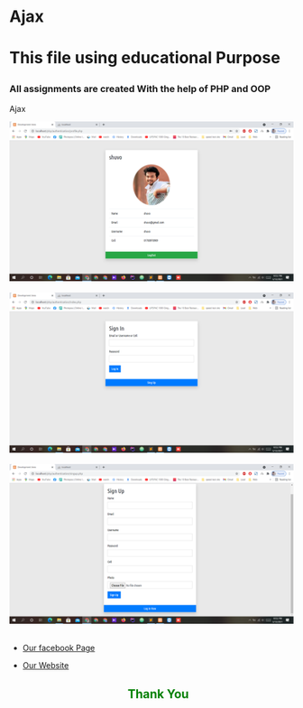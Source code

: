 
<h1>Ajax<h1>

<p> This file using  educational Purpose</p>
<h3> All assignments are created With the help of PHP and OOP </h3>


<p>Ajax</p>
<img src="assets/media/img/1.png" alt="">

<br>
<br>
<img src="assets/media/img/2.png" alt="">

<br>
<br>
<img src="assets/media/img/3.png" alt="">

<br>
<br>


- [Our facebook Page](https://web.facebook.com/saresearchlab/)
- [Our Website](https://saresearchlab.moudutshuvo.com/)

	<h2 style="text-align: center;color: green;">Thank You</h2>
